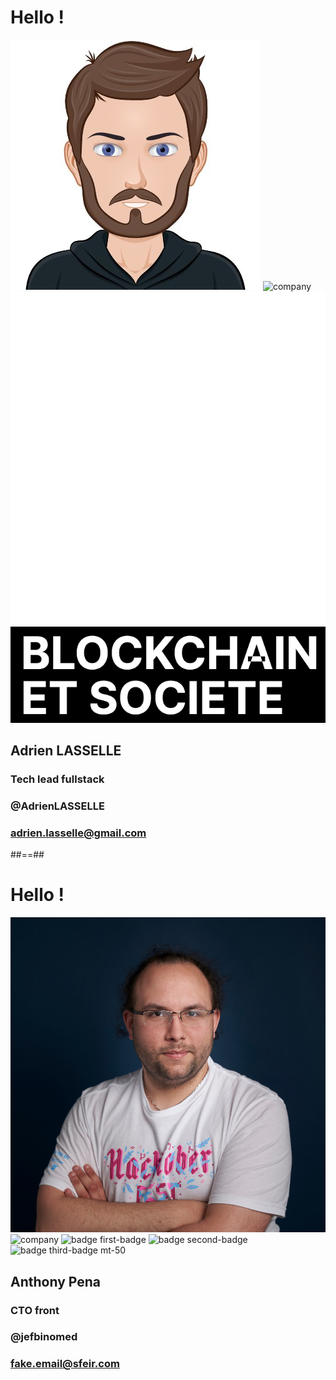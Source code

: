<!-- .slide: class="speaker-slide" -->

# Hello !

![speaker](./assets/images/adrien.jpeg)
![company](./assets/images/logo-sfeir-blanc.png)
![badge first-badge](./assets/images/bs.png)
![badge second-badge](./assets/images/bs2.png)

<h2>Adrien <span>LASSELLE</span></h2>

### Tech lead fullstack
<!-- .element: class="icon-rule icon-first" -->

### @AdrienLASSELLE
<!-- .element: class="icon-twitter icon-second" -->

### adrien.lasselle@gmail.com

<!-- .element: class="icon-mail icon-third" -->

##==##

<!-- .slide: class="speaker-slide blue" -->

# Hello !

![speaker](./assets/images/anthony.jpg)
![company](./assets/images/logo-sfeir-blanc.png)
![badge first-badge](./assets/images/gde.png)
![badge second-badge](./assets/images/GDG-Logo-carre.png)
![badge third-badge mt-50](./assets/images/mts.png)

<h2>Anthony <span>Pena</span></h2>

### CTO front
<!-- .element: class="icon-rule icon-first" -->

### @jefbinomed
<!-- .element: class="icon-twitter icon-second" -->

### fake.email@sfeir.com

<!-- .element: class="icon-mail icon-third" -->